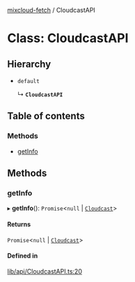 [mixcloud-fetch](../README.md) / CloudcastAPI

# Class: CloudcastAPI

## Hierarchy

- `default`

  ↳ **`CloudcastAPI`**

## Table of contents

### Methods

- [getInfo](CloudcastAPI.md#getinfo)

## Methods

### getInfo

▸ **getInfo**(): `Promise`\<``null`` \| [`Cloudcast`](../interfaces/Cloudcast.md)\>

#### Returns

`Promise`\<``null`` \| [`Cloudcast`](../interfaces/Cloudcast.md)\>

#### Defined in

[lib/api/CloudcastAPI.ts:20](https://github.com/patrickkfkan/mixcloud-fetch/blob/e4ecdc8/src/lib/api/CloudcastAPI.ts#L20)
